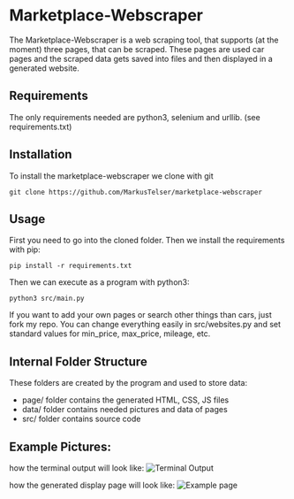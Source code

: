 # Marketplace-Webscraper
The Marketplace-Webscraper is a web scraping tool, that supports (at the moment) three pages, that can be scraped.
These pages are used car pages and the scraped data gets saved into files and then displayed in a generated website. 

## Requirements
The only requirements needed are python3, selenium and urllib. (see requirements.txt)

## Installation
To install the marketplace-webscraper we clone with git
```
git clone https://github.com/MarkusTelser/marketplace-webscraper
```

## Usage
First you need to go into the cloned folder.
Then we install the requirements with pip:
```
pip install -r requirements.txt
```
Then we can execute as a program with python3:
```
python3 src/main.py
```
If you want to add your own pages or search other things than cars, just fork my repo.
You can change everything easily in src/websites.py and set standard values for min_price, max_price, mileage, etc.


## Internal Folder Structure
These folders are created by the program and used to store data:
*    page/ folder contains the generated HTML, CSS, JS files
*    data/ folder contains needed pictures and data of pages
*    src/ folder contains source code


## Example Pictures:
how the terminal output will look like:
![Terminal Output](https://user-images.githubusercontent.com/51853225/125530084-413c601e-7b5f-45e1-b204-08a6e8018881.png)


how the generated display page will look like:
![Example page](https://user-images.githubusercontent.com/51853225/125530360-27a618de-28c0-40e2-a3fe-74ade6baa35e.png)

